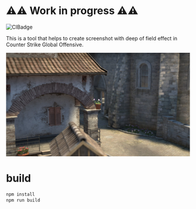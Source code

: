 # ⚠️⚠️ Work in progress ⚠️⚠️

![CIBadge](https://github.com/ferdodo/csgo-dof-screenshot/workflows/test/badge.svg "CI Badge")

This is a tool that helps to create screenshot with deep of field effect in Counter Strike Global Offensive.

![Example](/gallery/example1.jpg "Example")

# build

```
npm install
npm run build
```
